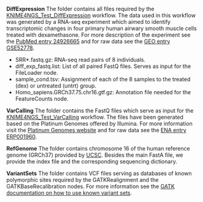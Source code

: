 **DiffExpression** 
The folder contains all files required by the [KNIME4NGS\_Test\_DiffExpression](https://github.com/ibisngs/knime4ngs/raw/master/KNIME4NGS_Test_DiffExpression.zip) workflow.
The data used in this workflow was generated by a RNA-seq experiment which aimed to identify transcriptomic changes in four primary human airwary smooth muscle cells treated with dexamethasone.
For more description of the experiment see the [PubMed entry 24926665](http://www.ncbi.nlm.nih.gov/pubmed/24926665) and for raw data see the [GEO entry GSE52778](http://www.ncbi.nlm.nih.gov/geo/query/acc.cgi?acc=GSE52778).
- SRR*.fastq.gz: RNA-seq read pairs of 8 individuals.
- diff_exp_fastq.list: List of all paired FastQ files. Serves as input for the FileLoader node.
- sample_cond.tsv: Assignment of each of the 8 samples to the treated (dex) or untreated (untrt) group.
- Homo_sapiens.GRCh37.75.chr16.gtf.gz: Annotation file needed for the FeatureCounts node.

**VarCalling**
The folder contains the FastQ files which serve as input for the [KNIME4NGS\_Test\_VarCalling](https://github.com/ibisngs/knime4ngs/raw/master/KNIME4NGS_Test_VarCalling.zip) workflow.
The files have been generated based on the Platinum Genomes offered by Illumina.
For more information visit the [Platinum Genomes website](http://www.illumina.com/platinumgenomes/) and for raw data see the [ENA entry ERP001960](http://www.ebi.ac.uk/ena/data/view/ERP001960).

**RefGenome**
The folder contains chromosome 16 of the human reference genome (GRCh37) provided by [UCSC](http://hgdownload.cse.ucsc.edu/goldenPath/hg19/chromosomes/).
Besides the main FastA file, we provide the index file and the corresponding sequencing dictionary.

**VariantSets**
The folder contains VCF files serving as databases of known polymorphic sites required by the GATKRealignment and the GATKBaseRecalibration nodes.
For more information see the [GATK documentation on how to use known variant sets](https://www.broadinstitute.org/gatk/guide/article?id=1247).
